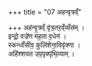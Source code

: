 +++
title = "07 अहन्वृत्रव्ँ"

+++
अह॑न्वृ॒त्रव्ँ वृ॑त्र॒तर॒व्ँव्यँस॑म् ।  
इन्द्रो॒ वज्रे॑ण मह॒ता व॒धेन॑ ।  
स्कन्धाँ॑सीव॒ कुलि॑शेना॒विवृ॑क्णा ।  
अहि॑श्शयत उप॒पृक्पृ॑थि॒व्याम् ।  
